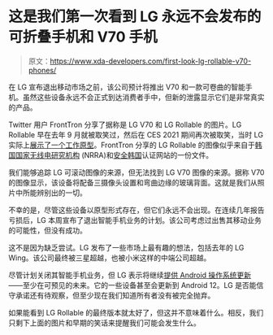 # 这是我们第一次看到 LG 永远不会发布的可折叠手机和 V70 手机

> 原文：<https://www.xda-developers.com/first-look-lg-rollable-v70-phones/>

在 LG 宣布退出移动市场之前，该公司预计将推出 V70 和一款可卷曲的智能手机。虽然这些设备永远不会正式到达消费者手中，但新的泄露显示它们是非常真实的产品。

Twitter 用户 FrontTron 分享了据称是 LG V70 和 LG Rollable 的图片。LG Rollable 早在去年 9 月就被取笑过，然后在 CES 2021 期间再次被取笑，当时 LG 实际上[展示了一个工作原型](https://www.xda-developers.com/lg-rollable-smartphone-concept-revealed/)。FrontTron 分享的 LG Rollable 的图像似乎来自于[韩国国家无线电研究机构](https://rra.go.kr/ko/license/A_b_popup.do?app_no=202117210000438564) (NRRA)和[安全韩国](https://www.safetykorea.kr/release/certDetail?certNum=XU102288-21002A&certUid=4915044)认证网站的一份文件。

我们能够追踪 LG 可滚动图像的来源，但无法找到 LG V70 图像的来源。据称 V70 的图像显示，该设备将配备三摄像头设置和弯曲边缘的玻璃背面。这就是我们从照片中所能辨别出的一切。

不幸的是，尽管这些设备以原型形式存在，但它们永远不会出现。在连续几年报告亏损后，LG 本周宣布了退出智能手机业务的计划。该公司考虑过出售其移动业务的可能性，但没有成功。

这不是因为缺乏尝试。LG 发布了一些市场上最有趣的想法，包括去年的 LG Wing。该公司最终被三星超越，也被小米这样的中端公司超越。

尽管计划关闭其智能手机业务，但 LG 表示将继续[提供 Android 操作系统更新](https://www.xda-developers.com/lg-android-12-update/)——至少在可预见的未来。它的一些设备甚至会更新到 Android 12。LG 是否能信守承诺还有待观察，但至少现在我们知道所有者没有被完全抛弃。

如果能看到 LG Rollable 的最终版本就太好了，但这并不意味着什么。相反，我们只剩下上面的图片和早期的笑话来提醒我们可能会发生什么。